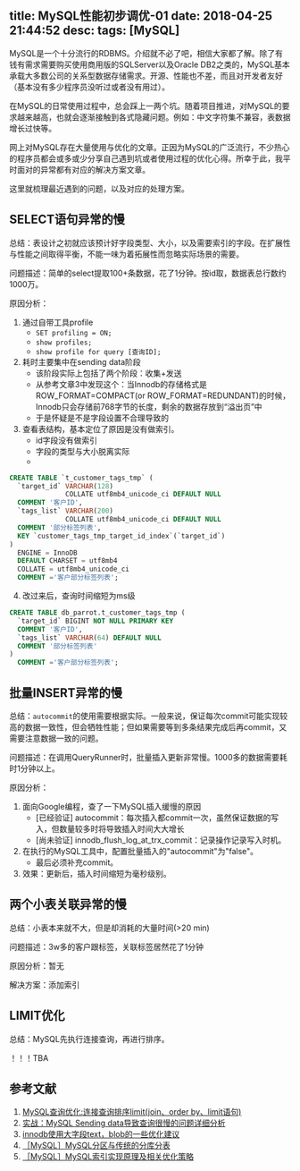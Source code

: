 title: MySQL性能初步调优-01
date: 2018-04-25 21:44:52
desc: 
tags: [MySQL] 
---

MySQL是一个十分流行的RDBMS。介绍就不必了吧，相信大家都了解。除了有钱有需求需要购买使用商用版的SQLServer以及Oracle DB2之类的，MySQL基本承载大多数公司的关系型数据存储需求。开源、性能也不差，而且对开发者友好（基本没有多少程序员没听过或者没有用过）。

在MySQL的日常使用过程中，总会踩上一两个坑。随着项目推进，对MySQL的要求越来越高，也就会逐渐接触到各式隐藏问题。例如：中文字符集不兼容，表数据增长过快等。

网上对MySQL存在大量使用与优化的文章。正因为MySQL的广泛流行，不少热心的程序员都会或多或少分享自己遇到坑或者使用过程的优化心得。所幸于此，我平时面对的异常都有对应的解决方案文章。

这里就梳理最近遇到的问题，以及对应的处理方案。

<!-- more -->

## SELECT语句异常的慢

总结：表设计之初就应该预计好字段类型、大小，以及需要索引的字段。在扩展性与性能之间取得平衡，不能一味为着拓展性而忽略实际场景的需要。

问题描述：简单的select提取100+条数据，花了1分钟。按id取，数据表总行数约1000万。

原因分析：
1. 通过自带工具profile
    * `SET profiling = ON;`
    * `show profiles;`
    * `show profile for query [查询ID];`
2. 耗时主要集中在sending data阶段
    * 该阶段实际上包括了两个阶段：收集+发送
    * 从参考文章3中发现这个：当Innodb的存储格式是ROW_FORMAT=COMPACT(or ROW_FORMAT=REDUNDANT)的时候，Innodb只会存储前768字节的长度，剩余的数据存放到“溢出页”中
    * 于是怀疑是不是字段设置不合理导致的
3. 查看表结构，基本定位了原因是没有做索引。
    * id字段没有做索引
    * 字段的类型与大小脱离实际
    * 
```sql
CREATE TABLE `t_customer_tags_tmp` (
  `target_id` VARCHAR(128)
              COLLATE utf8mb4_unicode_ci DEFAULT NULL
  COMMENT '客户ID',
  `tags_list` VARCHAR(200)
              COLLATE utf8mb4_unicode_ci DEFAULT NULL
  COMMENT '部分标签列表',
  KEY `customer_tags_tmp_target_id_index`(`target_id`)
)
  ENGINE = InnoDB
  DEFAULT CHARSET = utf8mb4
  COLLATE = utf8mb4_unicode_ci
  COMMENT ='客户部分标签列表';
```
4. 改过来后，查询时间缩短为ms级
```sql
CREATE TABLE db_parrot.t_customer_tags_tmp (
  `target_id` BIGINT NOT NULL PRIMARY KEY
  COMMENT '客户ID',
  `tags_list` VARCHAR(64) DEFAULT NULL
  COMMENT '部分标签列表'
)
  COMMENT ='客户部分标签列表';
```

## 批量INSERT异常的慢

总结：`autocommit`的使用需要根据实际。一般来说，保证每次commit可能实现较高的数据一致性，但会牺牲性能；但如果需要等到多条结果完成后再commit，又需要注意数据一致的问题。

问题描述：在调用QueryRunner时，批量插入更新非常慢。1000多的数据需要耗时1分钟以上。

原因分析：
1. 面向Google编程，查了一下MySQL插入缓慢的原因
    * [已经验证] autocommit：每次插入都commit一次，虽然保证数据的写入，但数量较多时将导致插入时间大大增长
    * [尚未验证] innodb_flush_log_at_trx_commit：记录操作记录写入时机。
2. 在执行的MySQL工具中，配置批量插入的"autocommit"为"false"。
    * 最后必须补充commit。
3. 效果：更新后，插入时间缩短为毫秒级别。

## 两个小表关联异常的慢

总结：小表本来就不大，但是却消耗的大量时间(>20 min)

问题描述：3w多的客户跟标签，关联标签居然花了1分钟

原因分析：暂无

解决方案：添加索引
    
## LIMIT优化

总结：MySQL先执行连接查询，再进行排序。

！！！TBA


## 参考文献
1. [MySQL查询优化:连接查询排序limit(join、order by、limit语句)](https://blog.csdn.net/xiao__gui/article/details/8616224)
2. [实战：MySQL Sending data导致查询很慢的问题详细分析](http://blog.itpub.net/30150152/viewspace-1774408/)
3. [innodb使用大字段text，blob的一些优化建议](http://hidba.org/?p=551)
4. [［MySQL］MySQL分区与传统的分库分表](http://haitian299.github.io/2016/05/26/mysql-partitioning/)
5. [［MySQL］MySQL索引实现原理及相关优化策略](http://haitian299.github.io/2016/05/20/mysql-index-and-optimizing/)
